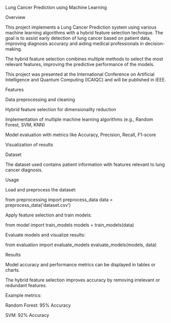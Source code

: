 Lung Cancer Prediction using Machine Learning

Overview

This project implements a Lung Cancer Prediction system using various machine learning algorithms with a hybrid feature selection technique. The goal is to assist early detection of lung cancer based on patient data, improving diagnosis accuracy and aiding medical professionals in decision-making.

The hybrid feature selection combines multiple methods to select the most relevant features, improving the predictive performance of the models.

This project was presented at the International Conference on Artificial Intelligence and Quantum Computing (ICAIQC) and will be published in IEEE.

Features

Data preprocessing and cleaning

Hybrid feature selection for dimensionality reduction

Implementation of multiple machine learning algorithms (e.g., Random Forest, SVM, KNN)

Model evaluation with metrics like Accuracy, Precision, Recall, F1-score

Visualization of results

Dataset

The dataset used contains patient information with features relevant to lung cancer diagnosis.

Usage

Load and preprocess the dataset:

from preprocessing import preprocess_data
data = preprocess_data('dataset.csv')


Apply feature selection and train models:

from model import train_models
models = train_models(data)


Evaluate models and visualize results:

from evaluation import evaluate_models
evaluate_models(models, data)

Results

Model accuracy and performance metrics can be displayed in tables or charts.

The hybrid feature selection improves accuracy by removing irrelevant or redundant features.

Example metrics:

Random Forest: 95% Accuracy

SVM: 92% Accuracy
